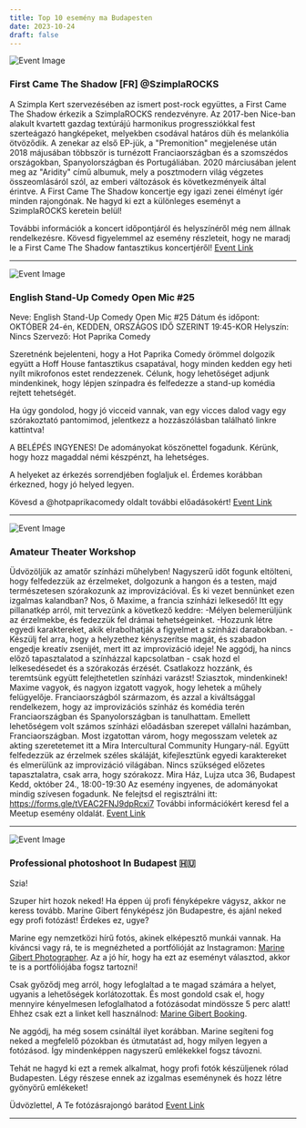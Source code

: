 ```yaml
---
title: Top 10 esemény ma Budapesten
date: 2023-10-24
draft: false
---
```


![Event Image](https://scontent.fbud3-1.fna.fbcdn.net/v/t39.30808-6/392878387_733654018806926_2160772678269339731_n.jpg?stp=dst-jpg_s960x960&_nc_cat=110&ccb=1-7&_nc_sid=5f2048&_nc_ohc=uwSZYci5sAgAX_RkvcN&_nc_ht=scontent.fbud3-1.fna&oh=00_AfC76JPXO6ifeW7tPXv-tgExjLw30z5jRwxzu9yw0zcdkQ&oe=653D628F)

 ### First Came The Shadow [FR] @SzimplaROCKS

A Szimpla Kert szervezésében az ismert post-rock együttes, a First Came The Shadow érkezik a SzimplaROCKS rendezvényre. Az 2017-ben Nice-ban alakult kvartett gazdag textúrájú harmonikus progressziókkal fest szerteágazó hangképeket, melyekben csodával határos düh és melankólia ötvöződik. A zenekar az első EP-jük, a "Premonition" megjelenése után 2018 májusában többször is turnézott Franciaországban és a szomszédos országokban, Spanyolországban és Portugáliában. 2020 márciusában jelent meg az "Aridity" című albumuk, mely a posztmodern világ végzetes összeomlásáról szól, az emberi változások és következményeik által érintve. A First Came The Shadow koncertje egy igazi zenei élményt ígér minden rajongónak. Ne hagyd ki ezt a különleges eseményt a SzimplaROCKS keretein belül!

További információk a koncert időpontjáról és helyszínéről még nem állnak rendelkezésre. Kövesd figyelemmel az esemény részleteit, hogy ne maradj le a First Came The Shadow fantasztikus koncertjéről!
[Event Link](https://facebook.com/events/260967456447989)

---
![Event Image](https://scontent.fbud3-1.fna.fbcdn.net/v/t39.30808-6/387789725_337055568895711_2150060559859524916_n.jpg?stp=dst-jpg_p180x540&_nc_cat=100&ccb=1-7&_nc_sid=5f2048&_nc_ohc=MLmaQKTdAkgAX-NKNqA&_nc_ht=scontent.fbud3-1.fna&oh=00_AfBu8mmial5eZEO3Qj7i6Aed3KYDuR4Q1MvE-sqx0eEGtA&oe=653C6F95)

 ### English Stand-Up Comedy Open Mic #25

Neve: English Stand-Up Comedy Open Mic #25
Dátum és időpont: OKTÓBER 24-én, KEDDEN, ORSZÁGOS IDŐ SZERINT 19:45-KOR
Helyszín: Nincs
Szervező: Hot Paprika Comedy

Szeretnénk bejelenteni, hogy a Hot Paprika Comedy örömmel dolgozik együtt a Hoff House fantasztikus csapatával, hogy minden kedden egy heti nyílt mikrofonos estet rendezzenek. Célunk, hogy lehetőséget adjunk mindenkinek, hogy lépjen színpadra és felfedezze a stand-up komédia rejtett tehetségét.

Ha úgy gondolod, hogy jó vicceid vannak, van egy vicces dalod vagy egy szórakoztató pantomimod, jelentkezz a hozzászólásban található linkre kattintva!

A BELÉPÉS INGYENES! De adományokat köszönettel fogadunk. Kérünk, hogy hozz magaddal némi készpénzt, ha lehetséges.

A helyeket az érkezés sorrendjében foglaljuk el. Érdemes korábban érkezned, hogy jó helyed legyen.

Kövesd a @hotpaprikacomedy oldalt további előadásokért!
[Event Link](https://facebook.com/events/346731271252156)

---
![Event Image](https://scontent.fbud3-1.fna.fbcdn.net/v/t39.30808-6/394024612_343298028255984_1184638956292335726_n.jpg?stp=dst-jpg_p180x540&_nc_cat=105&ccb=1-7&_nc_sid=5f2048&_nc_ohc=hLKgNFuHzbsAX9Ty87a&_nc_ht=scontent.fbud3-1.fna&oh=00_AfDgSEtEg-wEXZi3DxcP00gCzYnl2PANQMaXMVGfGkDEaA&oe=653C686E)

 ### Amateur Theater Workshop

Üdvözöljük az amatőr színházi műhelyben! Nagyszerű időt fogunk eltölteni, hogy felfedezzük az érzelmeket, dolgozunk a hangon és a testen, majd természetesen szórakozunk az improvizációval. És ki vezet bennünket ezen izgalmas kalandban? Nos, ő Maxime, a francia színházi lelkesedő! Itt egy pillanatkép arról, mit tervezünk a következő keddre: -Mélyen belemerüljünk az érzelmekbe, és fedezzük fel drámai tehetségeinket. -Hozzunk létre egyedi karaktereket, akik elrabolhatják a figyelmet a színházi darabokban. -Készülj fel arra, hogy a helyzethez kényszerítse magát, és szabadon engedje kreatív zsenijét, mert itt az improvizáció ideje! Ne aggódj, ha nincs előző tapasztalatod a színházzal kapcsolatban - csak hozd el lelkesedésedet és a szórakozás érzését. Csatlakozz hozzánk, és teremtsünk együtt felejthetetlen színházi varázst! Sziasztok, mindenkinek! Maxime vagyok, és nagyon izgatott vagyok, hogy lehetek a műhely felügyelője. Franciaországból származom, és azzal a kiváltsággal rendelkezem, hogy az improvizációs színház és komédia terén Franciaországban és Spanyolországban is tanulhattam. Emellett lehetőségem volt számos színházi előadásban szerepet vállalni hazámban, Franciaországban. Most izgatottan várom, hogy megosszam veletek az akting szeretetemet itt a Mira Intercultural Community Hungary-nál. Együtt felfedezzük az érzelmek széles skáláját, kifejlesztünk egyedi karaktereket és elmerülünk az improvizáció világában. Nincs szükséged előzetes tapasztalatra, csak arra, hogy szórakozz. Mira Ház, Lujza utca 36, Budapest Kedd, október 24., 18:00-19:30 Az esemény ingyenes, de adományokat mindig szívesen fogadunk. Ne felejtsd el regisztrálni itt: https://forms.gle/tVEAC2FNJ9dpRcxi7 További információkért keresd fel a Meetup esemény oldalát.
[Event Link](https://facebook.com/events/329773826367767)

---
![Event Image](https://scontent.fbud3-1.fna.fbcdn.net/v/t39.30808-6/394321634_735203611957070_1032002526111635288_n.jpg?stp=dst-jpg_p640x640&_nc_cat=110&ccb=1-7&_nc_sid=5f2048&_nc_ohc=GpD4BLwUor8AX_tbmks&_nc_ht=scontent.fbud3-1.fna&oh=00_AfDrAiGdxddWqHIycG4GiO2hhZSmztD9u3Mf75Z6HYnmxQ&oe=653D4FD2)

 ### Professional photoshoot In Budapest 🇭🇺

Szia!

Szuper hírt hozok neked! Ha éppen új profi fényképekre vágysz, akkor ne keress tovább. Marine Gibert fényképész jön Budapestre, és ajánl neked egy profi fotózást! Érdekes ez, ugye? 

Marine egy nemzetközi hírű fotós, akinek elképesztő munkái vannak. Ha kíváncsi vagy rá, te is megnézheted a portfólióját az Instagramon: [Marine Gibert Photographer](https://instagram.com/marinegibert_photographer). Az a jó hír, hogy ha ezt az eseményt választod, akkor te is a portfóliójába fogsz tartozni! 

Csak győződj meg arról, hogy lefoglaltad a te magad számára a helyet, ugyanis a lehetőségek korlátozottak. És most gondold csak el, hogy mennyire kényelmesen lefoglalhatod a fotózásodat mindössze 5 perc alatt! Ehhez csak ezt a linket kell használnod: [Marine Gibert Booking](https://marinegibert.pixieset.com/booking/). 

Ne aggódj, ha még sosem csináltál ilyet korábban. Marine segíteni fog neked a megfelelő pózokban és útmutatást ad, hogy milyen legyen a fotózásod. Így mindenképpen nagyszerű emlékekkel fogsz távozni. 

Tehát ne hagyd ki ezt a remek alkalmat, hogy profi fotók készüljenek rólad Budapesten. Légy részese ennek az izgalmas eseménynek és hozz létre gyönyörű emlékeket!

Üdvözlettel,
A Te fotózásrajongó barátod
[Event Link](https://facebook.com/events/358405403194199)

---
